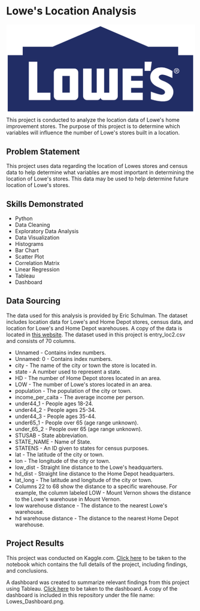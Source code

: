 # Lowe's Location Analysis
![Introductory Picture](Lowes_Logo.png)
This project is conducted to analyze the location data of Lowe's home improvement stores. The purpose of this project is to determine which variables will influence the number of Lowe's stores built in a location.

## Problem Statement
This project uses data regarding the location of Lowes stores and census data to help determine what variables are most important in determining the location of Lowe's stores. This data may be used to help determine future location of Lowe's stores.

## Skills Demonstrated
* Python
* Data Cleaning
* Exploratory Data Analysis
* Data Visualization
* Histograms
* Bar Chart
* Scatter Plot
* Correlation Matrix
* Linear Regression
* Tableau
* Dashboard

## Data Sourcing
The data used for this analysis is provided by Eric Schulman. The dataset includes location data for Lowe's and Home Depot stores, census data, and location for Lowe's and Home Depot warehouses. A copy of the data is located in [this website](https://www.kaggle.com/datasets/erichschulman/home-improvement-stores/). The dataset used in this project is entry_loc2.csv and consists of 70 columns.
* Unnamed - Contains index numbers.
* Unnamed: 0 - Contains index numbers.
* city - The name of the city or town the store is located in.
* state - A number used to represent a state.
* HD - The number of Home Depot stores located in an area.
* LOW - The number of Lowe's stores located in an area.
* population - The population of the city or town.
* income_per_caita - The average income per person.
* under44_1 - People ages 18-24.
* under44_2 - People ages 25-34.
* under44_3 - People ages 35-44.
* under65_1 - People over 65 (age range unknown).
* under_65_2 - People over 65 (age range unknown).
* STUSAB - State abbreviation.
* STATE_NAME - Name of State.
* STATENS - An ID given to states for census purposes.
* lat - The latitude of the city or town.
* lon - The longitude of the city or town.
* low_dist - Straight line distance to the Lowe's headquarters.
* hd_dist - Straight line distance to the Home Depot headquarters.
* lat_long - The latitude and longitude of the city or town.
* Columns 22 to 68 show the distance to a specific warehouse. For example, the columm labeled LOW - Mount Vernon shows the distance to the Lowe's warehouse in Mount Vernon.
* low warehouse distance - The distance to the nearest Lowe's warehouse.
* hd warehouse distance - The distance to the nearest Home Depot warehouse.

## Project Results
This project was conducted on Kaggle.com. [Click here](https://www.kaggle.com/code/jameschunweber/lowe-s-location-analysis-python-and-tableau) to be taken to the notebook which contains the full details of the project, including findings, and conclusions.

A dashboard was created to summarize relevant findings from this project using Tableau. [Click here](https://public.tableau.com/views/LowesLocationAnalysis/Dashboard1?:language=en-US&:sid=&:redirect=auth&:display_count=n&:origin=viz_share_link) to be taken to the dashboard. A copy of the dashboard is included in this repository under the file name: Lowes_Dashboard.png.
